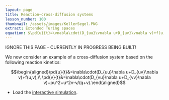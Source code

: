 ```yaml
---
layout: page
title: Reaction–cross-diffusion systems
lesson_number: 100
thumbnail: /assets/images/KellerSegel.PNG
extract: Extended Turing spaces
equation: $\pd{u}{t}=\vnabla\cdot(D_{uu}\vnabla u+D_{uv}\vnabla v)+f(u,v),$ $\pd{v}{t}=\vnabla\cdot(D_{vu}\vnabla u+D_{vv}\vnabla v)+g(u,v)$
---
```

IGNORE THIS PAGE - CURRENTLY IN PROGRESS BEING BUILT!

We now consider an example of a cross-diffusion system based on the following reaction kinetics:

$$\begin{aligned}\pd{u}{t}&=\nabla\cdot(D_{uu}\nabla u+D_{uv}\nabla v)+f(u,v),\\ \pd{v}{t}&=\nabla\cdot(D_{vu}\nabla u+D_{vv}\nabla v)+pu^2+u^2v-v/(q+v).\end{aligned}$$

* Load the [interactive simulation](/sim/?preset=CrossDiffusion). 


